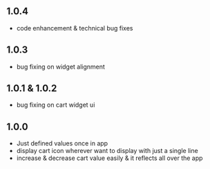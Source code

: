 ## 1.0.4
- code enhancement & technical bug fixes

## 1.0.3
- bug fixing on widget alignment

## 1.0.1  & 1.0.2
- bug fixing on cart widget ui

## 1.0.0
- Just defined values once in app
- display cart icon wherever want to display with just a single line
- increase & decrease cart value easily & it reflects all over the app
